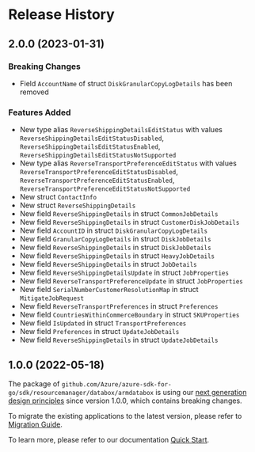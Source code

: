 # Release History

## 2.0.0 (2023-01-31)
### Breaking Changes

- Field `AccountName` of struct `DiskGranularCopyLogDetails` has been removed

### Features Added

- New type alias `ReverseShippingDetailsEditStatus` with values `ReverseShippingDetailsEditStatusDisabled`, `ReverseShippingDetailsEditStatusEnabled`, `ReverseShippingDetailsEditStatusNotSupported`
- New type alias `ReverseTransportPreferenceEditStatus` with values `ReverseTransportPreferenceEditStatusDisabled`, `ReverseTransportPreferenceEditStatusEnabled`, `ReverseTransportPreferenceEditStatusNotSupported`
- New struct `ContactInfo`
- New struct `ReverseShippingDetails`
- New field `ReverseShippingDetails` in struct `CommonJobDetails`
- New field `ReverseShippingDetails` in struct `CustomerDiskJobDetails`
- New field `AccountID` in struct `DiskGranularCopyLogDetails`
- New field `GranularCopyLogDetails` in struct `DiskJobDetails`
- New field `ReverseShippingDetails` in struct `DiskJobDetails`
- New field `ReverseShippingDetails` in struct `HeavyJobDetails`
- New field `ReverseShippingDetails` in struct `JobDetails`
- New field `ReverseShippingDetailsUpdate` in struct `JobProperties`
- New field `ReverseTransportPreferenceUpdate` in struct `JobProperties`
- New field `SerialNumberCustomerResolutionMap` in struct `MitigateJobRequest`
- New field `ReverseTransportPreferences` in struct `Preferences`
- New field `CountriesWithinCommerceBoundary` in struct `SKUProperties`
- New field `IsUpdated` in struct `TransportPreferences`
- New field `Preferences` in struct `UpdateJobDetails`
- New field `ReverseShippingDetails` in struct `UpdateJobDetails`


## 1.0.0 (2022-05-18)

The package of `github.com/Azure/azure-sdk-for-go/sdk/resourcemanager/databox/armdatabox` is using our [next generation design principles](https://azure.github.io/azure-sdk/general_introduction.html) since version 1.0.0, which contains breaking changes.

To migrate the existing applications to the latest version, please refer to [Migration Guide](https://aka.ms/azsdk/go/mgmt/migration).

To learn more, please refer to our documentation [Quick Start](https://aka.ms/azsdk/go/mgmt).